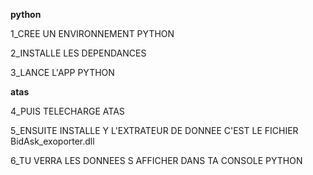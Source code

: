 **python**

1\_CREE UN ENVIRONNEMENT PYTHON

2\_INSTALLE LES DEPENDANCES

3\_LANCE L'APP PYTHON



**atas**

4\_PUIS TELECHARGE ATAS

5\_ENSUITE INSTALLE Y L'EXTRATEUR DE DONNEE C'EST LE FICHIER BidAsk\_exoporter.dll

6\_TU VERRA LES DONNEES S AFFICHER DANS TA CONSOLE PYTHON

